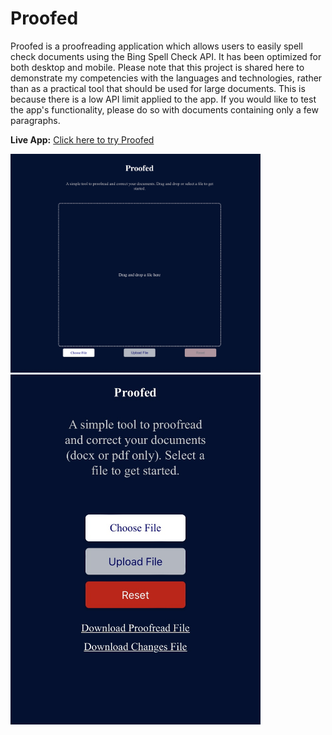 # Proofed

Proofed is a proofreading application which allows users to easily spell check documents using the Bing Spell Check API. It has been optimized for both desktop and mobile. Please note that this project is shared here to demonstrate my competencies with the languages and technologies, rather than as a practical tool that should be used for large documents. This is because there is a low API limit applied to the app. If you would like to test the app's functionality, please do so with documents containing only a few paragraphs.

**Live App:** [Click here to try Proofed](https://proofed.azurewebsites.net)

<div>
  <img src="/assets/Proofed_homepage.png" alt="Proofed homepage" width="400"/>
  <img src="/assets/mobile.png" alt="Proofed mobile view" width="400"/> 
</div>
